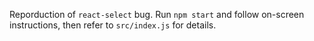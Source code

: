 Reporduction of `react-select` bug. Run `npm start` and follow on-screen instructions, then refer to `src/index.js` for details.
